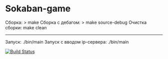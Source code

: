 # Sokaban-game
Сборка: > make
Сборка с дебагом: > make source-debug
Очистка сборки: make clean
***
Запуск: ./bin/main
Запуск с вводом ip-сервера: ./bin/main <ip>

[![Build Status](https://travis-ci.com/magmador/Sokaban-game.svg?branch=master)](https://travis-ci.com/magmador/Sokaban-game)
